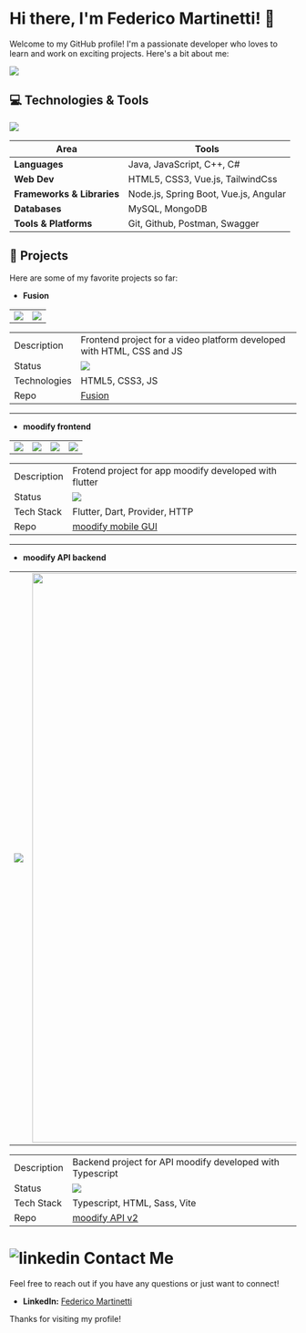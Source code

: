 # Hi there, I'm Federico Martinetti! 👋

Welcome to my GitHub profile! I'm a passionate developer who loves to learn and work on exciting projects. Here's a bit about me:

<picture>
  <source 
    srcset = "https://github-readme-stats.vercel.app/api?username=FMartine7i&theme=tokyonight&hide_border=true&show_icons=true"
    media = "(prefers-color-scheme: dark)"
    />
  <source 
    srcset = "https://github-readme-stats.vercel.app/api?username=FMartine7i&hide_border=false&show_icons=true"
    media = "(prefers-color-scheme: light), (prefers-color-scheme: no-preference)"
    />
  <img src = "https://github-readme-stats.vercel.app/api?username=FMartine7i&show_icons=true">
</picture>

## 💻 Technologies & Tools

<img align = "center" src="https://skillicons.dev/icons?i=idea,visualstudio,cs,ps,ts,css,vscode,flutter,tailwind,vue,mongodb,spring,nodejs,js,java,postman,html,git,github,mysql&perline=10">

| Area | Tools |
| - | - |
| **Languages** | Java, JavaScript, C++, C# |
| **Web Dev** | HTML5, CSS3, Vue.js, TailwindCss |
| **Frameworks & Libraries** | Node.js, Spring Boot, Vue.js, Angular |
| **Databases** | MySQL, MongoDB |
| **Tools & Platforms** | Git, Github, Postman, Swagger |


## 🚀 Projects
Here are some of my favorite projects so far:
- **Fusion**
<table>
  <tr>
    <td><img src = "https://i.imgur.com/uXmMsV3.png"></td>
    <td><img src = "https://i.imgur.com/1v9cUkl.png"></td>
  </tr>
</table>
<table>
  <tr>
    <td>Description</td>
    <td>Frontend project for a video platform developed with HTML, CSS and JS</td>
  </tr>
  <tr>
    <td>Status</td>
    <td><img src="https://img.shields.io/badge/incomplete-50%25-8A2BE2"></td>
  </tr>
  <tr>
    <td>Technologies</td>
    <td>HTML5, CSS3, JS</td>
  </tr>
  <tr>
    <td>Repo</td>
    <td><a href="https://github.com/FMartine7i/Fusion-YouTube-clone">Fusion</a></td>
  </tr>
</table>
<hr>

- **moodify frontend**

<table>
  <tr>
    <td><img src="https://i.imgur.com/1aLP7MN.png"></td>
    <td><img src="https://i.imgur.com/j9WsSwT.png"></td>
    <td><img src="https://i.imgur.com/aDe6ypX.png"></td>
    <td><img src="https://i.imgur.com/rSbcm4j.png"></td>
  </tr>
</table>
<table>
  <tr>
    <td>Description</td>
    <td>Frotend project for app moodify developed with flutter</td>
  </tr>
  <tr>
    <td>Status</td>
    <td><img src="https://img.shields.io/badge/incomplete-90%25-8A2BE2"></td>
  </tr>
  <tr>
    <td>Tech Stack</td>
    <td>Flutter, Dart, Provider, HTTP</td>
  </tr>
  <tr>
    <td>Repo</td>
    <td><a href="https://github.com/FMartine7i/moodify_client_flutter-v2">moodify mobile GUI</a></td>
  </tr>
</table>
<hr>

- **moodify API backend**

<table>
  <tr>
    <td><img src="https://i.imgur.com/n762U9V.png"></td>
    <td><img src="https://i.imgur.com/anyXEGH.png" width="1000px"></td>
  </tr>
</table>
<table>
  <tr>
    <td>Description</td>
    <td>Backend project for API moodify developed with Typescript</td>
  </tr>
  <tr>
    <td>Status</td>
    <td><img src="https://img.shields.io/badge/incomplete-95%25-8A2BE2"></td>
  </tr>
  <tr>
    <td>Tech Stack</td>
    <td>Typescript, HTML, Sass, Vite</td>
  </tr>
  <tr>
    <td>Repo</td>
    <td><a href="https://github.com/FMartine7i/Moodify_v2">moodify API v2</a></td>
  </tr>
</table>

# ![linkedin](https://skillicons.dev/icons?i=linkedin) Contact Me
Feel free to reach out if you have any questions or just want to connect!
- **LinkedIn:** [Federico Martinetti](https://www.linkedin.com/in/your-profile)

Thanks for visiting my profile!
